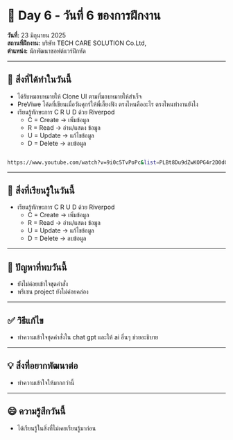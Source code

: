 # 📅 Day 6 - วันที่ 6 ของการฝึกงาน
**วันที่:** 23 มิถุนายน 2025  
**สถานที่ฝึกงาน:** บริษัท TECH CARE SOLUTION Co.Ltd,  
**ตำแหน่ง:** นักพัฒนาซอฟต์แวร์ฝึกหัด

---

## 📝 สิ่งที่ได้ทำในวันนี้
- ได้รับหมอบหมายให้ Clone UI ตามที่มอบหมายให้สำเร็จ
- PreViwe โค้ดที่เขียนเมื่อวันศุกร์ให้พี่เลี้ยงฟัง ตรงไหนคืออะไร ตรงไหนทำงานยังไง
- เรียนรู้ทักษะการ  C R U D ด้วย Riverpod
   - C = Create -> เพิ่มข้อมูล
   - R = Read -> อ่าน/แสดง ข้อมูล
   - U = Update -> แก้ไขข้อมูล
   - D = Delete ->  ลบข้อมูล
  
```bash

https://www.youtube.com/watch?v=9i0c5TvPoPc&list=PLBt8Du9dZwKOPG4r2D0d02fstHiOzHsG_

```

---

## 🎯 สิ่งที่เรียนรู้ในวันนี้
- เรียนรู้ทักษะการ  C R U D ด้วย Riverpod
   - C = Create -> เพิ่มข้อมูล
   - R = Read -> อ่าน/แสดง ข้อมูล
   - U = Update -> แก้ไขข้อมูล
   - D = Delete ->  ลบข้อมูล
---

## 🤔 ปัญหาที่พบวันนี้
- ยังไม่ค่อยเข้าใจชุดคำสั่ง
- พรีเซน project ยังไม่ค่อยคล่อง

---

## ✅ วิธีแก้ไข
- ทำความเข้าใจชุดคำสั่งใน chat gpt และให้ ai อื่นๆ ช่วยอะธิบาย


---

## 💡 สิ่งที่อยากพัฒนาต่อ
- ทำความเข้าใจให้มากกว่านี้


---

## 😄 ความรู้สึกวันนี้
- ได้เรียนรู้ในสิ่งที่ไม่เคยเรียนรู้มาก่อน
